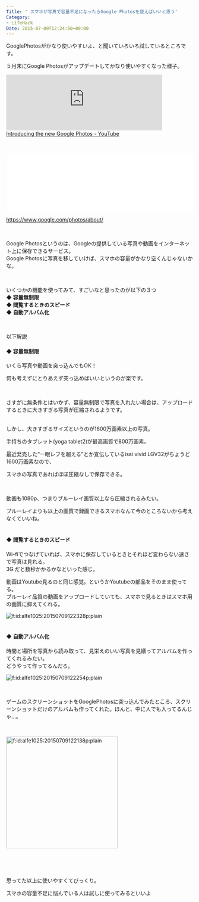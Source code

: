 ```yaml
---
Title: ' スマホが写真で容量不足になったらGoogle Photosを使えばいいと思う'
Category:
- LifeHack
Date: 2015-07-09T12:24:50+09:00
---
```



GooglePhotosがかなり使いやすいよ、と聞いていろいろ試しているところです。

５月末にGoogle Photosがアップデートしてかなり使いやすくなった様子。

<iframe src="https://youtube.googleapis.com/v/ydBjsZnHrwM&amp;source=uds" width="420" frameborder="0" allowfullscreen=""></iframe><br /><a href="https://www.youtube.com/watch?v=ydBjsZnHrwM">Introducing the new Google Photos - YouTube</a>

 

<iframe class="embed-card embed-webcard" style="display: block; width: 100%; height: 155px; max-width: 500px; margin: auto;" title="Google Photos - All your photos organized and easy to find" src="//hatenablog-parts.com/embed?url=https%3A%2F%2Fwww.google.com%2Fphotos%2Fabout%2F" frameborder="0" scrolling="no">&lt;a href="https://www.google.com/photos/about/" data-mce-href="https://www.google.com/photos/about/"&gt;Google Photos - All your photos organized and easy to find&lt;/a&gt;</iframe>

<a href="https://www.google.com/photos/about/">https://www.google.com/photos/about/</a>

 

Google Photosというのは、Googleの提供している写真や動画をインターネット上に保存できるサービス。<br />Google Photosに写真を移していけば、スマホの容量がかなり空くんじゃないかな。

 

いくつかの機能を使ってみて、すごいなと思ったのが以下の３つ<br /><strong>◆ 容量無制限</strong><br /><strong>◆ 閲覧するときのスピード</strong><br /><strong>◆ 自動アルバム化</strong>

 

以下解説
<h4>◆ 容量無制限</h4>

いくら写真や動画を突っ込んでもOK！

何も考えずにとりあえず突っ込めばいいというのが楽です。

 

さすがに無条件とはいかず、容量無制限で写真を入れたい場合は、アップロードするときに大きすぎる写真が圧縮されるようです。

<br />しかし、大きすぎるサイズというのが1600万画素以上の写真。

手持ちのタブレット(yoga tablet2)が最高画質で800万画素。

最近発売した“一眼レフを超える”とか宣伝しているisai vivid LGV32がちょうど1600万画素なので、

スマホの写真であればほぼ圧縮なしで保存できる。

 

動画も1080p、つまりブルーレイ画質以上なら圧縮されるみたい。

ブルーレイよりも以上の画質で録画できるスマホなんて今のところないから考えなくていいね。
<h4><br />◆ 閲覧するときのスピード</h4>

Wi-fiでつなげていれば、スマホに保存しているときとそれほど変わらない速さで写真は見れる。<br />3G だと数秒かかるかなといった感じ。

動画はYoutube見るのと同じ感覚。というかYoutubeの部品をそのまま使ってる。<br />ブルーレイ品質の動画をアップロードしていても、スマホで見るときはスマホ用の画質に抑えてくれる。

<img class="hatena-fotolife" title="f:id:alfe1025:20150709122328p:plain" src="https://cdn-ak.f.st-hatena.com/images/fotolife/a/alfe1025/20150709/20150709122328.png" alt="f:id:alfe1025:20150709122328p:plain" />
<h4><br />◆ 自動アルバム化</h4>

時間と場所を写真から読み取って、見栄えのいい写真を見繕ってアルバムを作ってくれるみたい。<br />どうやって作ってるんだろ。

<img class="hatena-fotolife" title="f:id:alfe1025:20150709122254p:plain" src="https://cdn-ak.f.st-hatena.com/images/fotolife/a/alfe1025/20150709/20150709122254.png" alt="f:id:alfe1025:20150709122254p:plain" />

 

ゲームのスクリーンショットをGooglePhotosに突っ込んでみたところ、スクリーンショットだけのアルバムも作ってくれた。ほんと、中に人でも入ってるんじゃ…。

 

<img class="hatena-fotolife" title="f:id:alfe1025:20150709122138p:plain" src="https://cdn-ak.f.st-hatena.com/images/fotolife/a/alfe1025/20150709/20150709122138.png" alt="f:id:alfe1025:20150709122138p:plain" width="300" />

 

 

思ってた以上に使いやすくてびっくり。

スマホの容量不足に悩んでいる人は試しに使ってみるといいよ

 
